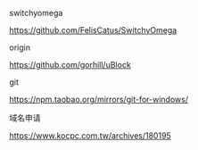 switchyomega

https://github.com/FelisCatus/SwitchyOmega

origin

https://github.com/gorhill/uBlock

git

https://npm.taobao.org/mirrors/git-for-windows/

域名申请

https://www.kocpc.com.tw/archives/180195
